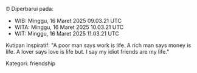⏰ Diperbarui pada:
- WIB: Minggu, 16 Maret 2025 09.03.21 UTC
- WITA: Minggu, 16 Maret 2025 10.03.21 UTC
- WIT: Minggu, 16 Maret 2025 11.03.21 UTC

Kutipan Inspiratif:
"A poor man says work is life. A rich man says money is life. A lover says love is life but. I say my idiot friends are my life."


Kategori: friendship

